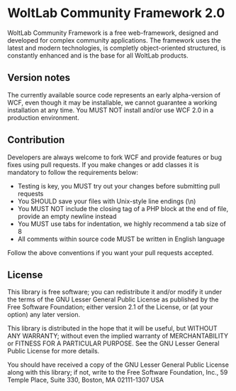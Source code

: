 WoltLab Community Framework 2.0
===============================

WoltLab Community Framework is a free web-framework, designed and developed for complex community applications. The framework uses the latest and modern technologies, is completly object-oriented structured, is constantly enhanced and is the base for all WoltLab products.

Version notes
-------------

The currently available source code represents an early alpha-version of WCF, even though it may be installable, we cannot guarantee a working installation at any time. You MUST NOT install and/or use WCF 2.0 in a production environment.

Contribution
------------

Developers are always welcome to fork WCF and provide features or bug fixes using pull requests. If you make changes or add classes it is mandatory to follow the requirements below:

* Testing is key, you MUST try out your changes before submitting pull requests
* You SHOULD save your files with Unix-style line endings (\n)
* You MUST NOT include the closing tag of a PHP block at the end of file, provide an empty newline instead
* You MUST use tabs for indentation, we highly recommend a tab size of 8
* All comments within source code MUST be written in English language

Follow the above conventions if you want your pull requests accepted.

License
-------

This library is free software; you can redistribute it and/or
modify it under the terms of the GNU Lesser General Public License
as published by the Free Software Foundation; either version 2.1
of the License, or (at your option) any later version.

This library is distributed in the hope that it will be useful,
but WITHOUT ANY WARRANTY; without even the implied warranty of
MERCHANTABILITY or FITNESS FOR A PARTICULAR PURPOSE. See the GNU
Lesser General Public License for more details.

You should have received a copy of the GNU Lesser General Public
License along with this library; if not, write to the Free Software
Foundation, Inc., 59 Temple Place, Suite 330, Boston, MA 02111-1307 USA
